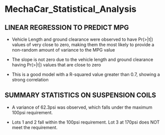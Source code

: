 # MechaCar_Statistical_Analysis

## LINEAR REGRESSION TO PREDICT MPG

 - Vehicle Length and ground clearance were observed to have Pr(>|t|) values of very close to zero, making them the most likely to provide a non-random amount of variance to the MPG value
 
 - The slope is not zero due to the vehicle length and ground clearance having Pr(>|t|) values that are close to zero
 
 - This is a good model with a R-squared value greater than 0.7, showing a strong correlation
 
 ## SUMMARY STATISTICS ON SUSPENSION COILS
 
 - A variance of 62.3psi was observed, which falls under the maximum 100psi requirement.
 
 - Lots 1 and 2 fall within the 100psi requirement. Lot 3 at 170psi does NOT meet the requirement.
